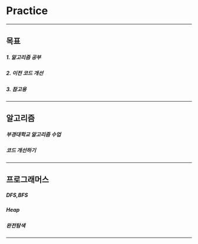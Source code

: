 # Practice
----------
## 목표
##### 1. 알고리즘 공부
##### 2. 이전 코드 개선
##### 3. 참고용
---------
## 알고리즘
##### 부경대학교 알고리즘 수업
##### 코드 개선하기
----------
## 프로그래머스
##### DFS,BFS
##### Heap
##### 완전탐색
----------
## 
